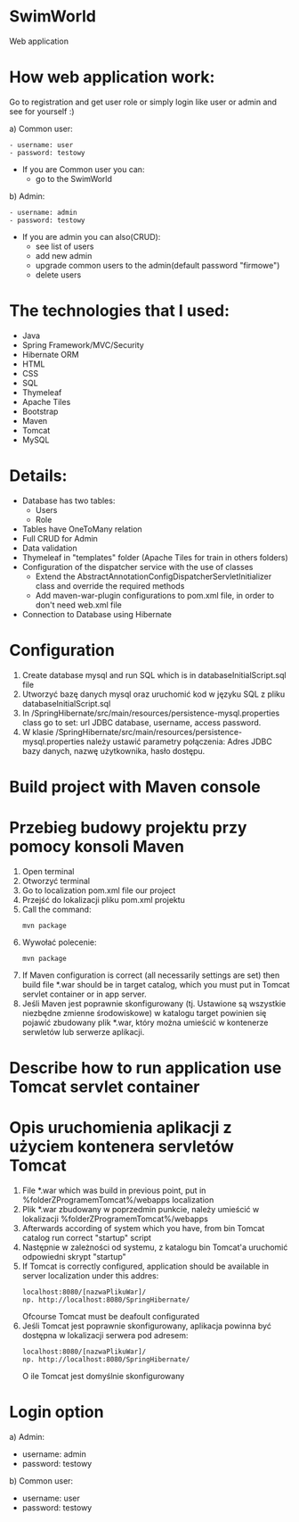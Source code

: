 # SwimWorld
Web application

# How web application work:
Go to registration and get user role or simply login like user or admin and see for yourself :)
 
  a) Common user:
    
    - username: user
    - password: testowy
 
  - If you are Common user you can:
    - go to the SwimWorld
  
  b) Admin:
    
    - username: admin
    - password: testowy
 
 - If you are admin you can also(CRUD): 
    - see list of users
    - add new admin
    - upgrade common users to the admin(default password "firmowe") 
    - delete users

# The technologies that I used:
- Java
- Spring Framework/MVC/Security 
- Hibernate ORM 
- HTML
- CSS 
- SQL
- Thymeleaf 
- Apache Tiles 
- Bootstrap  
- Maven
- Tomcat
- MySQL

# Details:
- Database has two tables:
   - Users
   - Role
- Tables have OneToMany relation
- Full CRUD for Admin
- Data validation
- Thymeleaf in "templates" folder (Apache Tiles for train in others folders)
- Configuration of the dispatcher service with the use of classes 
   - Extend the AbstractAnnotationConfigDispatcherServletInitializer class and override the required methods
   - Add maven-war-plugin configurations to pom.xml file, in order to don't need web.xml file
- Connection to Database using Hibernate


# Configuration
1. Create database mysql and run SQL which is in databaseInitialScript.sql file
1. Utworzyć bazę danych mysql oraz uruchomić kod w języku SQL z pliku databaseInitialScript.sql
2. In /SpringHibernate/src/main/resources/persistence-mysql.properties class go to set: url JDBC database, username, access password.
2. W klasie /SpringHibernate/src/main/resources/persistence-mysql.properties należy ustawić parametry połączenia: Adres JDBC bazy danych, nazwę użytkownika, hasło dostępu.

# Build project with Maven console
# Przebieg budowy projektu przy pomocy konsoli Maven
1. Open terminal
1. Otworzyć terminal
2. Go to localization pom.xml file our project
2. Przejść do lokalizacji pliku pom.xml projektu
3. Call the command:
    ```
    mvn package
    ```
3. Wywołać polecenie:
    ```
    mvn package
    ```
4. If Maven configuration is correct (all necessarily settings are set) then build file *.war should be in target catalog, which you must put in Tomcat servlet container or in app server.  
4. Jeśli Maven jest poprawnie skonfigurowany (tj. Ustawione są wszystkie niezbędne zmienne środowiskowe) w katalogu target powinien się pojawić zbudowany plik *.war, który można umieścić w kontenerze serwletów lub serwerze aplikacji.

# Describe how to run application use Tomcat servlet container
# Opis uruchomienia aplikacji z użyciem kontenera servletów Tomcat

1. File *.war which was build in previous point, put in %folderZProgramemTomcat%/webapps localization
1. Plik *.war zbudowany w poprzedmin punkcie, należy umieścić w lokalizacji %folderZProgramemTomcat%/webapps
2. Afterwards according of system which you have, from bin Tomcat catalog run correct "startup" script
2. Następnie w zależności od systemu, z katalogu bin Tomcat'a uruchomić odpowiedni skrypt "startup"
3. If Tomcat is correctly configured, application should be available in server localization under this addres:
    ```
    localhost:8080/[nazwaPlikuWar]/
    np. http://localhost:8080/SpringHibernate/
    ```
    Ofcourse Tomcat must be deafoult configurated 
3. Jeśli Tomcat jest poprawnie skonfigurowany, aplikacja powinna być dostępna w lokalizacji serwera pod adresem:
    ```
    localhost:8080/[nazwaPlikuWar]/
    np. http://localhost:8080/SpringHibernate/
    ```
    O ile Tomcat jest domyślnie skonfigurowany
# Login option
 a) Admin:
  - username: admin
  - password: testowy
 
 b) Common user:
  - username: user
  - password: testowy

